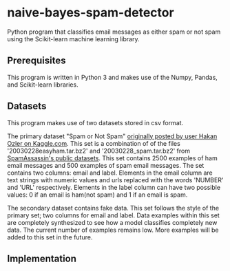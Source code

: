 # naive-bayes-spam-detector
Python program that classifies email messages as either spam or not spam using the Scikit-learn machine learning library.

## Prerequisites
This program is written in Python 3 and makes use of the Numpy, Pandas, and Scikit-learn libraries.

## Datasets
This program makes use of two datasets stored in csv format.

The primary dataset "Spam or Not Spam" [originally posted by user Hakan Ozler on Kaggle.com](https://www.kaggle.com/ozlerhakan/spam-or-not-spam-dataset). This set is a combination of of the files '20030228easyham.tar.bz2' and '20030228_spam.tar.bz2' from [SpamAssassin's public datasets](https://spamassassin.apache.org/old/publiccorpus/). This set contains 2500 examples of ham email messages and 500 examples of spam email messages. The set contains two columns: email and label. Elements in the email column are text strings with numeric values and urls replaced with the words 'NUMBER' and 'URL' respectively. Elements in the label column can have two possible values: 0 if an email is ham(not spam) and 1 if an email is spam.

The secondary dataset contains fake data. This set follows the style of the primary set; two columns for email and label. Data examples within this set are completely synthesized to see how a model classifies completely new data. The current number of examples remains low. More examples will be added to this set in the future.

## Implementation
